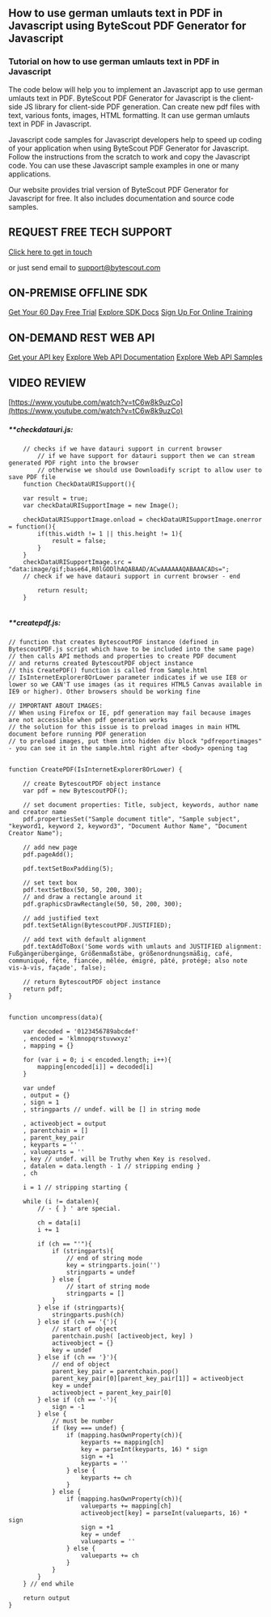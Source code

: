 ## How to use german umlauts text in PDF in Javascript using ByteScout PDF Generator for Javascript

### Tutorial on how to use german umlauts text in PDF in Javascript

The code below will help you to implement an Javascript app to use german umlauts text in PDF. ByteScout PDF Generator for Javascript is the client-side JS library for client-side PDF generation. Can create new pdf files with text, various fonts, images, HTML formatting. It can use german umlauts text in PDF in Javascript.

Javascript code samples for Javascript developers help to speed up coding of your application when using ByteScout PDF Generator for Javascript. Follow the instructions from the scratch to work and copy the Javascript code. You can use these Javascript sample examples in one or many applications.

Our website provides trial version of ByteScout PDF Generator for Javascript for free. It also includes documentation and source code samples.

## REQUEST FREE TECH SUPPORT

[Click here to get in touch](https://bytescout.zendesk.com/hc/en-us/requests/new?subject=ByteScout%20PDF%20Generator%20for%20Javascript%20Question)

or just send email to [support@bytescout.com](mailto:support@bytescout.com?subject=ByteScout%20PDF%20Generator%20for%20Javascript%20Question) 

## ON-PREMISE OFFLINE SDK 

[Get Your 60 Day Free Trial](https://bytescout.com/download/web-installer?utm_source=github-readme)
[Explore SDK Docs](https://bytescout.com/documentation/index.html?utm_source=github-readme)
[Sign Up For Online Training](https://academy.bytescout.com/)


## ON-DEMAND REST WEB API

[Get your API key](https://pdf.co/documentation/api?utm_source=github-readme)
[Explore Web API Documentation](https://pdf.co/documentation/api?utm_source=github-readme)
[Explore Web API Samples](https://github.com/bytescout/ByteScout-SDK-SourceCode/tree/master/PDF.co%20Web%20API)

## VIDEO REVIEW

[https://www.youtube.com/watch?v=tC6w8k9uzCo](https://www.youtube.com/watch?v=tC6w8k9uzCo)




<!-- code block begin -->

##### ****checkdatauri.js:**
    
```
	// checks if we have datauri support in current browser
        // if we have support for datauri support then we can stream generated PDF right into the browser
        // otherwise we should use Downloadify script to allow user to save PDF file
	function CheckDataURISupport(){

	var result = true;
	var checkDataURISupportImage = new Image();

	checkDataURISupportImage.onload = checkDataURISupportImage.onerror = function(){
		if(this.width != 1 || this.height != 1){
			result = false;
		}
	}
	checkDataURISupportImage.src = "data:image/gif;base64,R0lGODlhAQABAAD/ACwAAAAAAQABAAACADs=";
	// check if we have datauri support in current browser - end

		return result;
	}


```

<!-- code block end -->    

<!-- code block begin -->

##### ****createpdf.js:**
    
```
// function that creates BytescoutPDF instance (defined in BytescoutPDF.js script which have to be included into the same page)
// then calls API methods and properties to create PDF document
// and returns created BytescoutPDF object instance
// this CreatePDF() function is called from Sample.html
// IsInternetExplorer8OrLower parameter indicates if we use IE8 or lower so we CAN'T use images (as it requires HTML5 Canvas available in IE9 or higher). Other browsers should be working fine

// IMPORTANT ABOUT IMAGES: 
// When using Firefox or IE, pdf generation may fail because images are not accessible when pdf generation works
// the solution for this issue is to preload images in main HTML document before running PDF generation
// to preload images, put them into hidden div block "pdfreportimages" - you can see it in the sample.html right after <body> opening tag


function CreatePDF(IsInternetExplorer8OrLower) {

    // create BytescoutPDF object instance
    var pdf = new BytescoutPDF();

    // set document properties: Title, subject, keywords, author name and creator name
    pdf.propertiesSet("Sample document title", "Sample subject", "keyword1, keyword 2, keyword3", "Document Author Name", "Document Creator Name");

    // add new page
    pdf.pageAdd();

	pdf.textSetBoxPadding(5);
	
    // set text box
    pdf.textSetBox(50, 50, 200, 300);
    // and draw a rectangle around it
    pdf.graphicsDrawRectangle(50, 50, 200, 300);

    // add justified text
    pdf.textSetAlign(BytescoutPDF.JUSTIFIED);

    // add text with default alignment
    pdf.textAddToBox('Some words with umlauts and JUSTIFIED alignment: Fußgängerübergänge, Größenmaßstäbe, größenordnungsmäßig, café, communiqué, fête, fiancée, mêlée, émigré, pâté, protégé; also note vis-à-vis, façade', false);
    
    // return BytescoutPDF object instance
    return pdf;
}


function uncompress(data){

	var decoded = '0123456789abcdef'
	, encoded = 'klmnopqrstuvwxyz'
	, mapping = {}

	for (var i = 0; i < encoded.length; i++){
		mapping[encoded[i]] = decoded[i]
	}

	var undef
	, output = {}
	, sign = 1
	, stringparts // undef. will be [] in string mode
	
	, activeobject = output
	, parentchain = []
	, parent_key_pair
	, keyparts = ''
	, valueparts = ''
	, key // undef. will be Truthy when Key is resolved.
	, datalen = data.length - 1 // stripping ending }
	, ch

	i = 1 // stripping starting {
	
	while (i != datalen){
		// - { } ' are special.

		ch = data[i]
		i += 1

		if (ch == "'"){
			if (stringparts){
				// end of string mode
				key = stringparts.join('')
				stringparts = undef				
			} else {
				// start of string mode
				stringparts = []				
			}
		} else if (stringparts){
			stringparts.push(ch)
		} else if (ch == '{'){
			// start of object
			parentchain.push( [activeobject, key] )
			activeobject = {}
			key = undef
		} else if (ch == '}'){
			// end of object
			parent_key_pair = parentchain.pop()
			parent_key_pair[0][parent_key_pair[1]] = activeobject
			key = undef
			activeobject = parent_key_pair[0]
		} else if (ch == '-'){
			sign = -1
		} else {
			// must be number
			if (key === undef) {
				if (mapping.hasOwnProperty(ch)){
					keyparts += mapping[ch]
					key = parseInt(keyparts, 16) * sign
					sign = +1
					keyparts = ''
				} else {
					keyparts += ch
				}
			} else {
				if (mapping.hasOwnProperty(ch)){
					valueparts += mapping[ch]
					activeobject[key] = parseInt(valueparts, 16) * sign
					sign = +1
					key = undef
					valueparts = ''
				} else {
					valueparts += ch					
				}
			}
		}
	} // end while

	return output
}



```

<!-- code block end -->